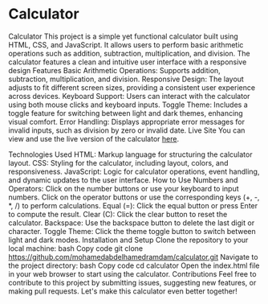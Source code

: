 # Calculator
Calculator This project is a simple yet functional calculator built using HTML, CSS, and JavaScript. It allows users to perform basic arithmetic operations such as addition, subtraction, multiplication, and division. The calculator features a clean and intuitive user interface with a responsive design
Features
Basic Arithmetic Operations: Supports addition, subtraction, multiplication, and division.
Responsive Design: The layout adjusts to fit different screen sizes, providing a consistent user experience across devices.
Keyboard Support: Users can interact with the calculator using both mouse clicks and keyboard inputs.
Toggle Theme: Includes a toggle feature for switching between light and dark themes, enhancing visual comfort.
Error Handling: Displays appropriate error messages for invalid inputs, such as division by zero or invalid date.
Live Site
You can view and use the live version of the calculator [here](https://mohamedabdelhamedramdam.github.io/Calculator/).

Technologies Used
HTML: Markup language for structuring the calculator layout.
CSS: Styling for the calculator, including layout, colors, and responsiveness.
JavaScript: Logic for calculator operations, event handling, and dynamic updates to the user interface.
How to Use
Numbers and Operators: Click on the number buttons or use your keyboard to input numbers. Click on the operator buttons or use the corresponding keys (+, -, *, /) to perform calculations.
Equal (=): Click the equal button or press Enter to compute the result.
Clear (C): Click the clear button to reset the calculator.
Backspace: Use the backspace button to delete the last digit or character.
Toggle Theme: Click the theme toggle button to switch between light and dark modes.
Installation and Setup
Clone the repository to your local machine:
bash
Copy code
git clone https://github.com/mohamedabdelhamedramdam/calculator.git
Navigate to the project directory:
bash
Copy code
cd calculator
Open the index.html file in your web browser to start using the calculator.
Contributions
Feel free to contribute to this project by submitting issues, suggesting new features, or making pull requests. Let's make this calculator even better together!
